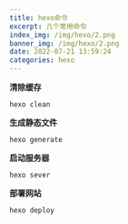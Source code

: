 ```yaml
---
title: hexo命令
excerpt: 几个常用命令
index_img: /img/hexo/2.png
banner_img: /img/hexo/2.png
date: 2022-07-21 13:59:24
categories: hexo
---
```


**清除缓存**
```
hexo clean
```

**生成静态文件**
```
hexo generate
```

**启动服务器**
```
hexo sever
```

**部署网站**
```
hexo deploy
```